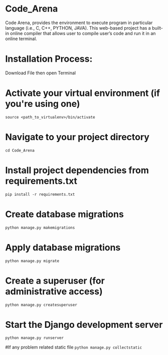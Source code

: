 # Code_Arena
Code Arena, provides the environment to execute program in particular language (i.e., C, C++,  PYTHON, JAVA). This web-based project has a built-in online compiler that allows user to compile user’s code and run it in an  online terminal.

# Installation Process:

Download File then open Terminal 

# Activate your virtual environment (if you're using one)
`source <path_to_virtualenv>/bin/activate`

# Navigate to your project directory
`cd Code_Arena`

# Install project dependencies from requirements.txt
`pip install -r requirements.txt`

# Create database migrations
`python manage.py makemigrations`

# Apply database migrations
`python manage.py migrate`

# Create a superuser (for administrative access)
`python manage.py createsuperuser`

# Start the Django development server
`python manage.py runserver`

#If any problem related static file
`python manage.py collectstatic`
